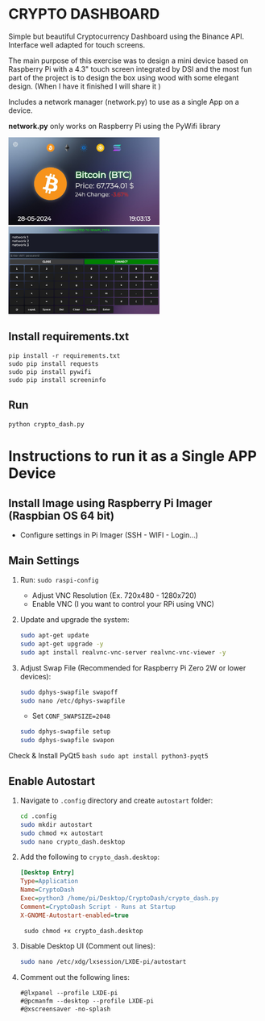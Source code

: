 # CRYPTO DASHBOARD
Simple but beautiful Cryptocurrency Dashboard using the Binance API.
Interface well adapted for touch screens.

The main purpose of this exercise was to design a mini device based on Raspberry Pi with a 4.3" touch screen integrated by DSI and the most fun part of the project is to design the box using wood with some elegant design. (When I have it finished I will share it )

Includes a network manager (network.py) to use as a single App on a device.

**network.py** only works on Raspberry Pi using the PyWifi library 

<img src="./images/demo1.jpeg" alt="CRYPTO DASHBOARD Demo 1" width="300"/>
<img src="./images/demo2.jpeg" alt="CRYPTO DASHBOARD Demo 2" width="300"/>

## Install **requirements.txt**
    pip install -r requirements.txt
    sudo pip install requests
    sudo pip install pywifi
    sudo pip install screeninfo

## Run
    python crypto_dash.py
    
# Instructions to run it as a Single APP Device

## Install Image using Raspberry Pi Imager (Raspbian OS 64 bit)
- Configure settings in Pi Imager (SSH - WIFI - Login...)

## Main Settings

1. Run:
    ```sudo raspi-config```
    - Adjust VNC Resolution (Ex. 720x480 - 1280x720)
    - Enable VNC (I you want to control your RPi using VNC)

2. Update and upgrade the system:
    ```bash
    sudo apt-get update
    sudo apt-get upgrade -y
    sudo apt install realvnc-vnc-server realvnc-vnc-viewer -y
    ```

3. Adjust Swap File (Recommended for Raspberry Pi Zero 2W or lower devices):
    ```bash
    sudo dphys-swapfile swapoff
    sudo nano /etc/dphys-swapfile
    ```
    - Set `CONF_SWAPSIZE=2048`
    ```bash
    sudo dphys-swapfile setup
    sudo dphys-swapfile swapon
    ```

Check & Install PyQt5
    ```bash
    sudo apt install python3-pyqt5
    ```

## Enable Autostart
1. Navigate to `.config` directory and create `autostart` folder:
    ```bash
    cd .config
    sudo mkdir autostart
    sudo chmod +x autostart
    sudo nano crypto_dash.desktop
    ```
2. Add the following to `crypto_dash.desktop`:
    ```ini
    [Desktop Entry]
    Type=Application
    Name=CryptoDash
    Exec=python3 /home/pi/Desktop/CryptoDash/crypto_dash.py
    Comment=CryptoDash Script - Runs at Startup
    X-GNOME-Autostart-enabled=true
    ```
        sudo chmod +x crypto_dash.desktop

3. Disable Desktop UI (Comment out lines):
    ```bash
    sudo nano /etc/xdg/lxsession/LXDE-pi/autostart
    ```
    
4. Comment out the following lines:
    ```plaintext
    #@lxpanel --profile LXDE-pi
    #@pcmanfm --desktop --profile LXDE-pi
    #@xscreensaver -no-splash
    ```
